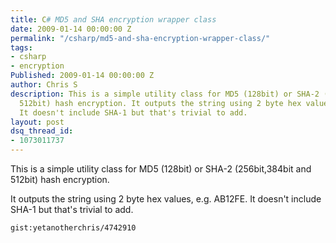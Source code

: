 ```yaml
---
title: C# MD5 and SHA encryption wrapper class
date: 2009-01-14 00:00:00 Z
permalink: "/csharp/md5-and-sha-encryption-wrapper-class/"
tags:
- csharp
- encryption
Published: 2009-01-14 00:00:00 Z
author: Chris S
description: This is a simple utility class for MD5 (128bit) or SHA-2 (256bit,384bit and
  512bit) hash encryption. It outputs the string using 2 byte hex values, e.g. AB12FE.
  It doesn't include SHA-1 but that's trivial to add.
layout: post
dsq_thread_id:
- 1073011737
---
```


This is a simple utility class for MD5 (128bit) or SHA-2 (256bit,384bit and 512bit) hash encryption.

<!--more-->

It outputs the string using 2 byte hex values, e.g. AB12FE. It doesn't include SHA-1 but that's trivial to add.

`gist:yetanotherchris/4742910`